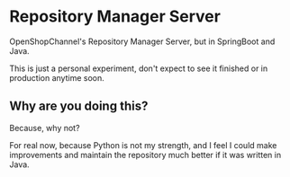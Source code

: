 # Repository Manager Server
OpenShopChannel's Repository Manager Server, but in SpringBoot and Java.

This is just a personal experiment, don't expect to see it finished
or in production anytime soon.

## Why are you doing this?
Because, why not?

For real now, because Python is not my strength, and I feel I could make
improvements and maintain the repository much better if it was written in Java.
